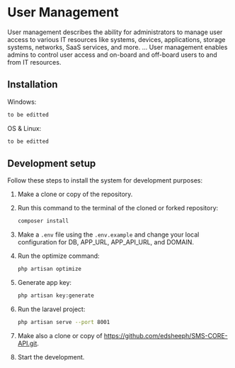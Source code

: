 # User Management

User management describes the ability for administrators to manage user access to various IT resources like systems, devices, applications, storage systems, networks, SaaS services, and more. ... User management enables admins to control user access and on-board and off-board users to and from IT resources.

## Installation

Windows:

```sh
to be editted
```

OS & Linux:

```sh
to be editted
```

## Development setup

Follow these steps to install the system for development purposes:

1. Make a clone or copy of the repository.

2. Run this command to the terminal of the cloned or forked repository:
	```sh
	composer install
	```
	
3. Make a ``.env`` file using the ``.env.example`` and change your local configuration for DB, APP_URL, APP_API_URL, and DOMAIN.

4. Run the optimize command:
	```sh
	php artisan optimize
	```

5. Generate app key:
	```sh
	php artisan key:generate
	```

6. Run the laravel project:
	```sh
	php artisan serve --port 8001
	```

7. Make also a clone or copy of https://github.com/edsheeph/SMS-CORE-API.git.

8. Start the development.

